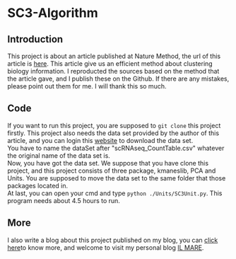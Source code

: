 # SC3-Algorithm
<h2>Introduction</h2>
This project is about an article published at Nature Method, the url of this article is <a href="https://www.ncbi.nlm.nih.gov/pmc/articles/PMC5410170/">here</a>. This article give us an efficient method about clustering biology information. I reproducted the sources based on the method that the article gave, and I publish these on the Github. If there are any mistakes, please point out them for me. I will thank this so much.
<h2>Code</h2>
If you want to run this project, you are supposed to <code>git clone</code> this project firstly. This project also needs the data set provided by the author of this article, and you can login this <a href="http://bioinfo.uncc.edu/SNNCliq/">website</a> to download the data set.<br/>You have to name the dataSet after "scRNAseq_CountTable.csv" whatever the original name of the data set is.<br/>
Now, you have got the data set. We suppose that you have clone this project, and this project consists of three package, kmaneslib, PCA and Units. You are supposed to move the data set to the same folder that those packages located in.<br/>
At last, you can open your cmd and type <code>python ./Units/SC3Unit.py</code>. This program needs about 4.5 hours to run.
<h2>More</h2>
I also write a blog about this project published on my blog, you can <a href="http://www.ilmareblog.com/blog/GenArticleController?article_id=3ea3b960-41ce-4947-b6f4-7abf8664229d&visitor_id=notlogin">click here</a>to know more, and welcome to visit my personal blog <a href="http://www.ilmareblog.com">IL MARE</a>.<br/>
